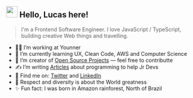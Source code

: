 <h2><img height="30px" width="30px" src="https://camo.githubusercontent.com/e8e7b06ecf583bc040eb60e44eb5b8e0ecc5421320a92929ce21522dbc34c891/68747470733a2f2f6d656469612e67697068792e636f6d2f6d656469612f6876524a434c467a6361737252346961377a2f67697068792e676966"></img> Hello, Lucas here!</h2> <blockquote> I'm a Frontend Software Engineer. I love JavaScript / TypeScript, building creative Web things and travelling. </blockquote> 

- 👨‍💻 I’m working at Younner
- 👊 I’m currently learning UX, Clean Code, AWS and Computer Science
- 🤍 I’m creator of [Open Source Projects](https://github.com/sponsors/lucasm) — feel free to contributte
- ✍️ I’m writing [Articles](https://dev.to/lucasm) about programming to help Jr Devs
- 💬 Find me on: [Twitter](https://twitter.com/lucasmezs) and [LinkedIn](https://linkedin.com/in/lucasmezs)
- 🤝 Respect and diversity is about the World greatness
- ✨ Fun fact: I was born in Amazon rainforest, North of Brazil

